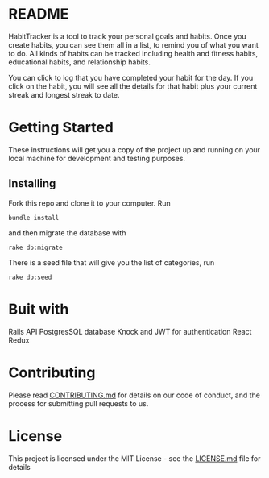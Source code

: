 # README

HabitTracker is a tool to track your personal goals and habits. Once you create habits, you can see them all in a list, to remind you of what you want to do. All kinds of habits can be tracked including health and fitness habits, educational habits, and relationship habits.

You can click to log that you have completed your habit for the day. If you click on the habit, you will see all the details for that habit plus your current streak and longest streak to date.

# Getting Started
These instructions will get you a copy of the project up and running on your local machine for development and testing purposes.

## Installing
Fork this repo and clone it to your computer. Run
```
bundle install
```
and then migrate the database with
```
rake db:migrate
```
There is a seed file that will give you the list of categories, run
```
rake db:seed
```

# Buit with
Rails API
PostgresSQL database
Knock and JWT for authentication
React
Redux

# Contributing
Please read [CONTRIBUTING.md](./contributing.md) for details on our code of conduct, and the process for submitting pull requests to us.

# License
This project is licensed under the MIT License - see the [LICENSE.md](./license.md) file for details
